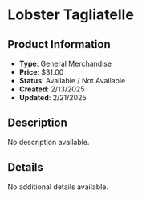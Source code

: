 # Lobster Tagliatelle

## Product Information
- **Type**: General Merchandise
- **Price**: $31.00
- **Status**: Available / Not Available
- **Created**: 2/13/2025
- **Updated**: 2/21/2025

## Description
No description available.



## Details
No additional details available.
